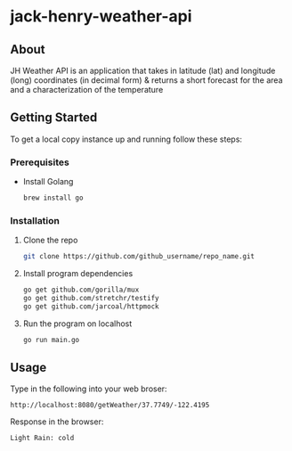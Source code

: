 # jack-henry-weather-api
## About
JH Weather API is an application that takes in latitude (lat) and longitude (long) coordinates (in decimal form) &amp; returns a short forecast for the area and a characterization of the temperature

## Getting Started
To get a local copy instance up and running follow these steps:

### Prerequisites

* Install Golang
  ```sh
  brew install go
  ```

### Installation

1. Clone the repo
   ```sh
   git clone https://github.com/github_username/repo_name.git
   ```
2. Install program dependencies
   ```sh
   go get github.com/gorilla/mux
   go get github.com/stretchr/testify
   go get github.com/jarcoal/httpmock
   ```
3. Run the program on localhost
   ```sh
   go run main.go
   ```

<!-- USAGE EXAMPLES -->
## Usage
Type in the following into your web broser:
```
http://localhost:8080/getWeather/37.7749/-122.4195
```
Response in the browser:
```
Light Rain: cold
```